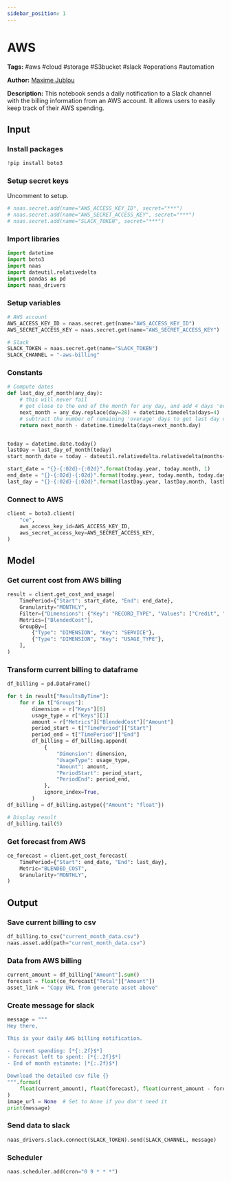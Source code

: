 ```yaml
---
sidebar_position: 1
---
```


# AWS 


**Tags:** #aws #cloud #storage #S3bucket #slack #operations #automation

**Author:** [Maxime Jublou](https://www.linkedin.com/in/maximejublou/)

**Description:** This notebook sends a daily notification to a Slack channel with the billing information from an AWS account. It allows users to easily keep track of their AWS spending.

## Input

### Install packages


```python
!pip install boto3
```

### Setup secret keys
Uncomment to setup.


```python
# naas.secret.add(name="AWS_ACCESS_KEY_ID", secret="***")
# naas.secret.add(name="AWS_SECRET_ACCESS_KEY", secret="***")
# naas.secret.add(name="SLACK_TOKEN", secret="***")
```

### Import libraries


```python
import datetime
import boto3
import naas
import dateutil.relativedelta
import pandas as pd
import naas_drivers
```

### Setup variables


```python
# AWS account
AWS_ACCESS_KEY_ID = naas.secret.get(name="AWS_ACCESS_KEY_ID")
AWS_SECRET_ACCESS_KEY = naas.secret.get(name="AWS_SECRET_ACCESS_KEY")

# Slack
SLACK_TOKEN = naas.secret.get(name="SLACK_TOKEN")
SLACK_CHANNEL = "-aws-billing"
```

### Constants


```python
# Compute dates
def last_day_of_month(any_day):
    # this will never fail
    # get close to the end of the month for any day, and add 4 days 'over'
    next_month = any_day.replace(day=28) + datetime.timedelta(days=4)
    # subtract the number of remaining 'overage' days to get last day of current month, or said programattically said, the previous day of the first of next month
    return next_month - datetime.timedelta(days=next_month.day)


today = datetime.date.today()
lastDay = last_day_of_month(today)
start_month_date = today - dateutil.relativedelta.relativedelta(months=12)

start_date = "{}-{:02d}-{:02d}".format(today.year, today.month, 1)
end_date = "{}-{:02d}-{:02d}".format(today.year, today.month, today.day)
last_day = "{}-{:02d}-{:02d}".format(lastDay.year, lastDay.month, lastDay.day)
```

### Connect to AWS


```python
client = boto3.client(
    "ce",
    aws_access_key_id=AWS_ACCESS_KEY_ID,
    aws_secret_access_key=AWS_SECRET_ACCESS_KEY,
)
```

## Model

### Get current cost from AWS billing


```python
result = client.get_cost_and_usage(
    TimePeriod={"Start": start_date, "End": end_date},
    Granularity="MONTHLY",
    Filter={"Dimensions": {"Key": "RECORD_TYPE", "Values": ["Credit", "Refund"]}},
    Metrics=["BlendedCost"],
    GroupBy=[
        {"Type": "DIMENSION", "Key": "SERVICE"},
        {"Type": "DIMENSION", "Key": "USAGE_TYPE"},
    ],
)
```

### Transform current billing to dataframe


```python
df_billing = pd.DataFrame()

for t in result["ResultsByTime"]:
    for r in t["Groups"]:
        dimension = r["Keys"][0]
        usage_type = r["Keys"][1]
        amount = r["Metrics"]["BlendedCost"]["Amount"]
        period_start = t["TimePeriod"]["Start"]
        period_end = t["TimePeriod"]["End"]
        df_billing = df_billing.append(
            {
                "Dimension": dimension,
                "UsageType": usage_type,
                "Amount": amount,
                "PeriodStart": period_start,
                "PeriodEnd": period_end,
            },
            ignore_index=True,
        )
df_billing = df_billing.astype({"Amount": "float"})

# Display result
df_billing.tail(5)
```

### Get forecast from AWS


```python
ce_forecast = client.get_cost_forecast(
    TimePeriod={"Start": end_date, "End": last_day},
    Metric="BLENDED_COST",
    Granularity="MONTHLY",
)
```

## Output

### Save current billing to csv


```python
df_billing.to_csv("current_month_data.csv")
naas.asset.add(path="current_month_data.csv")
```

### Data from AWS billing


```python
current_amount = df_billing["Amount"].sum()
forecast = float(ce_forecast["Total"]["Amount"])
asset_link = "Copy URL from generate asset above"
```

### Create message for slack


```python
message = """
Hey there, 

This is your daily AWS billing notification.

- Current spending: [*{:.2f}$*]
- Forecast left to spent: [*{:.2f}$*]
- End of month estimate: [*{:.2f}$*]

Download the detailed csv file {}
""".format(
    float(current_amount), float(forecast), float(current_amount - forecast), asset_link
)
image_url = None  # Set to None if you don't need it
print(message)
```

### Send data to slack


```python
naas_drivers.slack.connect(SLACK_TOKEN).send(SLACK_CHANNEL, message)
```

### Scheduler


```python
naas.scheduler.add(cron="0 9 * * *")
```
